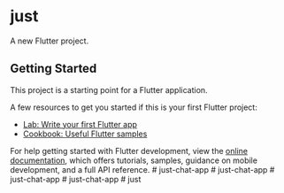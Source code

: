 # just

A new Flutter project.

## Getting Started

This project is a starting point for a Flutter application.

A few resources to get you started if this is your first Flutter project:

- [Lab: Write your first Flutter app](https://docs.flutter.dev/get-started/codelab)
- [Cookbook: Useful Flutter samples](https://docs.flutter.dev/cookbook)

For help getting started with Flutter development, view the
[online documentation](https://docs.flutter.dev/), which offers tutorials,
samples, guidance on mobile development, and a full API reference.
#   j u s t - c h a t - a p p  
 #   j u s t - c h a t - a p p  
 #   j u s t - c h a t - a p p  
 #   j u s t - c h a t - a p p  
 #   j u s t  
 